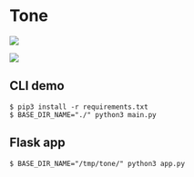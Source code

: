 # Tone

![](https://gyazo.com/64abf83ee241d258cf305a32913d8710/raw)

![](https://gyazo.com/6cd408b0031ae0e14b225450cf135515/raw)

## CLI demo
```
$ pip3 install -r requirements.txt
$ BASE_DIR_NAME="./" python3 main.py
```

## Flask app
```
$ BASE_DIR_NAME="/tmp/tone/" python3 app.py
```
